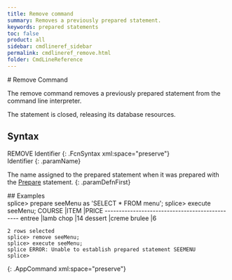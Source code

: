 ```yaml
---
title: Remove command
summary: Removes a previously prepared statement.
keywords: prepared statements
toc: false
product: all
sidebar: cmdlineref_sidebar
permalink: cmdlineref_remove.html
folder: CmdLineReference
---
```

<section>
<div class="TopicContent" data-swiftype-index="true" markdown="1">
# Remove Command

The <span class="AppCommand">remove</span> command removes a previously
prepared statement from the command line interpreter.

The statement is closed, releasing its database resources.

## Syntax

<div class="fcnWrapperWide" markdown="1">
    REMOVE Identifier
{: .FcnSyntax xml:space="preserve"}

</div>
<div class="paramList" markdown="1">
Identifier
{: .paramName}

The name assigned to the prepared statement when it was prepared with
the [Prepare](cmdlineref_prepare.html) statement.
{: .paramDefnFirst}

</div>
## Examples

<div class="preWrapperWide" markdown="1">
    splice> prepare seeMenu as 'SELECT * FROM menu';
    splice> execute seeMenu;
    COURSE    |ITEM                |PRICE
    -----------------------------------------------
    entree    |lamb chop           |14
    dessert   |creme brulee        |6
    
    2 rows selected
    splice> remove seeMenu;
    splice> execute seeMenu;
    splice ERROR: Unable to establish prepared statement SEEMENU
    splice>
{: .AppCommand xml:space="preserve"}

</div>
</div>
</section>

